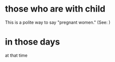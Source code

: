 
# those who are with child
This is a polite way to say "pregnant women." (See: )

# in those days
at that time
